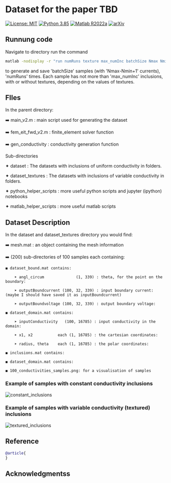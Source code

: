 # Dataset for the paper TBD
[![License: MIT](https://img.shields.io/badge/License-MIT-yellow.svg)](./LICENSE)
[![Python 3.85](https://img.shields.io/badge/python-3.85-blue.svg)](https://www.python.org/downloads/release/python-385/)
[![Matlab R2022a](https://img.shields.io/badge/Matlab-R2022a-orange.svg)](https://www.python.org/downloads/release/python-3100/)
[![arXiv](https://img.shields.io/badge/arXiv-xxxx.xxxxx-b31b1b.svg)](TBD)

## Runnung code
Navigate to directory run the command
```bash
matlab -nodisplay -r "run numRuns texture max_numInc batchSize Nmax Nmin"
```
to generate and save 'batchSize' samples (with 'Nmax-Nmin+1' currents), 'numRuns' times.
Each sample has not more than 'max_numInc' inclusions, with or without textures, depending on the values of textures.

## FIles
In the parent directory: 

➡️ main_v2.m        : main script used for generating the dataset

➡️ fem_eit_fwd_v2.m : finite_element solver function

➡️ gen_conductivity : conductivity generation function

Sub-directories

✦ dataset               : The datasets with inclusions of uniform conductivity in folders. 

✦ dataset_textures      : The datasets with inclusions of variable conductivity in folders.

✦ python_helper_scripts : more useful python scripts and jupyter (ipython) notebooks

✦ matlab_helper_scripts : more useful matlab scripts

## Dataset Description

In the dataset and dataset_textures directory you would find: 

➡️ mesh.mat : an object containing the mesh information

➡️ (200) sub-directories of 100 samples each containing:

	◼️ dataset_bound.mat contains:
	
		➤ angl_circum              (1, 339) : theta, for the point on the boundary:  
		
		➤ outputBoundcurrent (100, 32, 339) : input boundary current: (maybe I should have saved it as inputBoundcurrent)
		
		➤ outputBoundvoltage (100, 32, 339) : output boundary voltage: 
	
	◼️ dataset_domain.mat contains: 
	
		➤ inputConductivity   (100, 16785) : input conductivity in the domain: 
		
		➤ x1, x2           each (1, 16785) : the cartesian coordinates: 
		
		➤ radius, theta    each (1, 16785) : the polar coordinates:  
	
	◼️ inclusions.mat contains: 
	
	◼️ dataset_domain.mat contains: 
	
	◼️ 100_conductivities_samples.png: for a visualisation of samples 
	
### Example of samples with constant conductivity inclusions
![constant_inclusions](https://drive.google.com/uc?export=view&id=119M4oo_ycrYwpDIdxgvwSXwvoTc7ksTM)

### Example of samples with variable conductivity (textured) inclusions
![textured_inclusions](https://drive.google.com/uc?export=view&id=1mtgaT4YWAA-DEyQ5AVLuKwMtDXrmtrNH)

## Reference
```bibtex
@article{
}
```
## Acknowledgmentss




